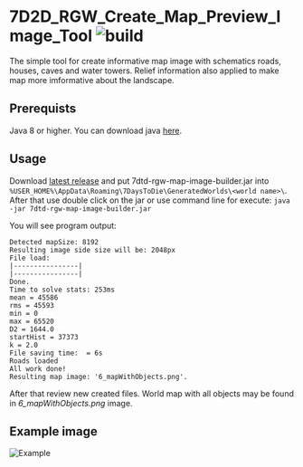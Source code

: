 # 7D2D_RGW_Create_Map_Preview_Image_Tool ![build](https://travis-ci.org/ognivo777/7D2D_RGW_Create_Map_Preview_Image_Tool.svg?branch=master)
The simple tool for create informative map image with schematics roads, houses, caves and water towers. Relief information also applied to make map more imformative about the landscape.

## Prerequists
Java 8 or higher. You can download java [here](https://www.oracle.com/technetwork/java/javase/downloads/index.html).

## Usage
Download [latest release](https://github.com/ognivo777/7D2D_RGW_Create_Map_Preview_Image_Tool/releases/latest) and put 7dtd-rgw-map-image-builder.jar into `%USER_HOME%\AppData\Roaming\7DaysToDie\GeneratedWorlds\<world name>\`.
After that use double click on the jar or use command line for execute:
`java -jar 7dtd-rgw-map-image-builder.jar`

You will see program output:
```
Detected mapSize: 8192
Resulting image side size will be: 2048px
File load:
|----------------|
|----------------|
Done.
Time to solve stats: 253ms
mean = 45586
rms = 45593
min = 0
max = 65520
D2 = 1644.0
startHist = 37373
k = 2.0
File saving time:  = 6s
Roads loaded
All work done!
Resulting map image: '6_mapWithObjects.png'.
```

After that review new created files. World map with all objects may be found in *6_mapWithObjects.png* image.

## Example image
![Example](https://db3pap001files.storage.live.com/y4mRP7iS6OKkTT1_J4YyH1FfydYq-h5we2Vf_PVz9m6wLklcAJlksLAIv0bffNbKSKuNj2WaTl5wl3SsEz5HXQ3iTde4F-U2MEISukXB-dik2rzlQgvOB8rnlwLhAR60rhf9deQu1w4Tk6BY1Bef0xyjNUQ29hgcnm47nKiZc3jBsBMidO1TiQvX9bi17fzjCDTc0fowqxRRAV4LzJjxEKkWA/5_mapWithObjects.png?psid=1&width=790&height=585)
